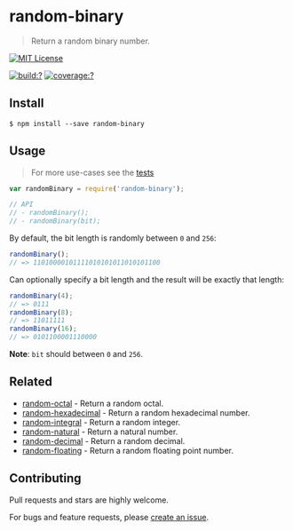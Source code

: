 # random-binary

> Return a random binary number.

[![MIT License](https://img.shields.io/badge/license-MIT_License-green.svg?style=flat-square)](https://github.com/mock-end/random-binary/blob/master/LICENSE)

[![build:?](https://img.shields.io/travis/mock-end/random-binary/master.svg?style=flat-square)](https://travis-ci.org/mock-end/random-binary)
[![coverage:?](https://img.shields.io/coveralls/mock-end/random-binary/master.svg?style=flat-square)](https://coveralls.io/github/mock-end/random-binary)


## Install

```
$ npm install --save random-binary 
```


## Usage

> For more use-cases see the [tests](https://github.com/mock-end/random-binary/blob/master/test/spec/index.js)

```js
var randomBinary = require('random-binary');

// API
// - randomBinary();
// - randomBinary(bit);
```

By default, the bit length is randomly between `0` and `256`:

```js
randomBinary();     
// => 11010000101111010101011010101100
```

Can optionally specify a bit length and the result will be exactly that length:

```js
randomBinary(4); 
// => 0111
randomBinary(8); 
// => 11011111
randomBinary(16); 
// => 0101100001110000
```

**Note**: `bit` should between `0` and `256`.


## Related

- [random-octal](https://github.com/mock-end/random-octal) - Return a random octal.
- [random-hexadecimal](https://github.com/mock-end/random-hexadecimal) - Return a random hexadecimal number.
- [random-integral](https://github.com/mock-end/random-integral) - Return a random integer.
- [random-natural](https://github.com/mock-end/random-natural) - Return a natural number.
- [random-decimal](https://github.com/mock-end/random-decimal) - Return a random decimal.
- [random-floating](https://github.com/mock-end/random-floating) - Return a random floating point number.


## Contributing

Pull requests and stars are highly welcome.

For bugs and feature requests, please [create an issue](https://github.com/mock-end/random-binary/issues/new).

